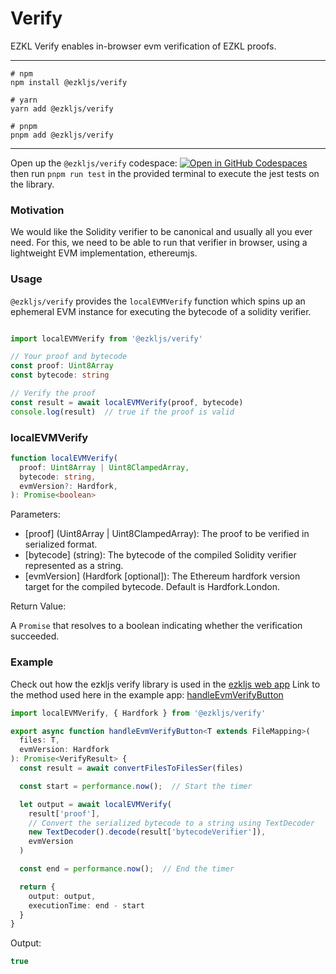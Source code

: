 # Verify 

EZKL Verify enables in-browser evm verification of EZKL proofs.

---

```shell
# npm
npm install @ezkljs/verify

# yarn
yarn add @ezkljs/verify

# pnpm
pnpm add @ezkljs/verify
```

---

Open up the `@ezkljs/verify` codespace: [![Open in GitHub Codespaces](https://github.com/codespaces/badge.svg)](https://codespaces.new/zkonduit/inbrowser-evm-verify)
then run `pnpm run test` in the provided terminal to execute the jest tests on the library.


### Motivation

We would like the Solidity verifier to be canonical and usually all you ever need. For this, we need to be able to run that verifier in browser, using a lightweight EVM implementation, ethereumjs.

### Usage

`@ezkljs/verify` provides the `localEVMVerify` function which spins up an ephemeral EVM instance for executing the bytecode of a solidity verifier.

```typescript

import localEVMVerify from '@ezkljs/verify'

// Your proof and bytecode
const proof: Uint8Array
const bytecode: string

// Verify the proof
const result = await localEVMVerify(proof, bytecode)
console.log(result)  // true if the proof is valid
```

### localEVMVerify
    
```typescript
function localEVMVerify(
  proof: Uint8Array | Uint8ClampedArray,
  bytecode: string,
  evmVersion?: Hardfork,
): Promise<boolean>
```
Parameters:

- [proof] (Uint8Array | Uint8ClampedArray): The proof to be verified in serialized format.
- [bytecode] (string): The bytecode of the compiled Solidity verifier represented as a string.
- [evmVersion] (Hardfork [optional]): The Ethereum hardfork version target for the compiled bytecode. Default is Hardfork.London.

Return Value:

A `Promise` that resolves to a boolean indicating whether the verification succeeded.

### Example

Check out how the ezkljs verify library is used in the [ezkljs web app](https://ezkljs-engine.vercel.app/)
Link to the method used here in the example app: [handleEvmVerifyButton](https://github.com/zkonduit/ezkljs-engine/blob/main/app/Utils.tsx#L298)

```typescript
import localEVMVerify, { Hardfork } from '@ezkljs/verify'

export async function handleEvmVerifyButton<T extends FileMapping>(
  files: T,
  evmVersion: Hardfork
): Promise<VerifyResult> {
  const result = await convertFilesToFilesSer(files)

  const start = performance.now();  // Start the timer

  let output = await localEVMVerify(
    result['proof'],
    // Convert the serialized bytecode to a string using TextDecoder
    new TextDecoder().decode(result['bytecodeVerifier']),
    evmVersion
  )

  const end = performance.now();  // End the timer

  return {
    output: output,
    executionTime: end - start
  }
}

```

Output: 

```typescript
true
```

